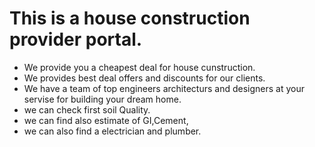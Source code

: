 # This is a house construction provider portal.
- We provide you a cheapest deal for house cunstruction.
- We provides best deal offers and discounts for our clients.
- We have a team of top engineers architecturs and designers at your servise for building your dream home.
- we can check first soil Quality.
- we can find also  estimate of GI,Cement,
- we can also find a electrician and plumber.
